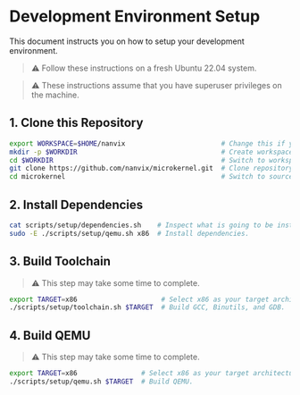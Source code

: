 # Development Environment Setup

This document instructs you on how to setup your development environment.

> ⚠️ Follow these instructions on a fresh Ubuntu 22.04 system.

> ⚠️ These instructions assume that you have superuser privileges on the machine.

## 1. Clone this Repository

```bash
export WORKSPACE=$HOME/nanvix                        # Change this if you want.
mkdir -p $WORKDIR                                    # Create workspace.
cd $WORKDIR                                          # Switch to workspace.
git clone https://github.com/nanvix/microkernel.git  # Clone repository.
cd microkernel                                       # Switch to source tree.
```

## 2. Install Dependencies

```bash
cat scripts/setup/dependencies.sh    # Inspect what is going to be installed.
sudo -E ./scripts/setup/qemu.sh x86  # Install dependencies.
```

## 3. Build Toolchain

> ⚠️ This step may take some time to complete.

```bash
export TARGET=x86                     # Select x86 as your target architecture.
./scripts/setup/toolchain.sh $TARGET  # Build GCC, Binutils, and GDB.
```

## 4. Build QEMU

> ⚠️ This step may take some time to complete.

```bash
export TARGET=x86                # Select x86 as your target architecture.
./scripts/setup/qemu.sh $TARGET  # Build QEMU.
```
